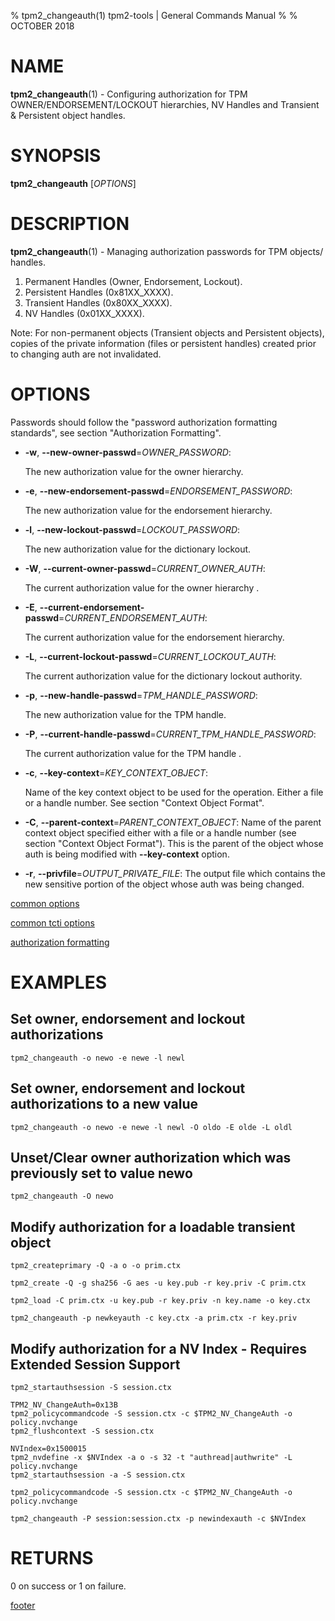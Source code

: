 % tpm2_changeauth(1) tpm2-tools | General Commands Manual
%
% OCTOBER 2018

# NAME

**tpm2_changeauth**(1) - Configuring authorization for TPM OWNER/ENDORSEMENT/LOCKOUT hierarchies,
NV Handles and Transient & Persistent object handles.

# SYNOPSIS

**tpm2_changeauth** [*OPTIONS*]

# DESCRIPTION

**tpm2_changeauth**(1) - Managing authorization passwords for TPM objects/ handles.
1. Permanent Handles (Owner, Endorsement, Lockout).
2. Persistent Handles (0x81XX_XXXX).
3. Transient Handles (0x80XX_XXXX).
4. NV Handles (0x01XX_XXXX).

Note: For non-permanent objects (Transient objects and Persistent objects),
copies of the private information (files or persistent handles) created prior
to changing auth are not invalidated.

# OPTIONS

Passwords should follow the "password authorization formatting standards",
see section "Authorization Formatting".

  * **-w**, **--new-owner-passwd**=_OWNER\_PASSWORD_:

    The new authorization value for the owner hierarchy.

  * **-e**, **--new-endorsement-passwd**=_ENDORSEMENT\_PASSWORD_:

    The new authorization value for the endorsement hierarchy.

  * **-l**, **--new-lockout-passwd**=_LOCKOUT\_PASSWORD_:

    The new authorization value for the dictionary lockout.

  * **-W**, **--current-owner-passwd**=_CURRENT\_OWNER\_AUTH_:

    The current authorization value for the owner hierarchy .

  * **-E**, **--current-endorsement-passwd**=_CURRENT\_ENDORSEMENT\_AUTH_:

    The current authorization value for the endorsement hierarchy.

  * **-L**, **--current-lockout-passwd**=_CURRENT\_LOCKOUT\_AUTH_:

    The current authorization value for the dictionary lockout authority.

  * **-p**, **--new-handle-passwd**=_TPM\_HANDLE\_PASSWORD_:

    The new authorization value for the TPM handle.

  * **-P**, **--current-handle-passwd**=_CURRENT\_TPM\_HANDLE\_PASSWORD_:

    The current authorization value for the TPM handle .

  * **-c**, **--key-context**=_KEY\_CONTEXT\_OBJECT_:

    Name of the key context object to be used for the operation.
    Either a file or a handle number. See section "Context Object Format".

  * **-C**, **--parent-context**=_PARENT\_CONTEXT\_OBJECT_:
    Name of the parent context object specified either with a file or a handle number
    (see section "Context Object Format").
    This is the parent of the object whose auth is being modified with **--key-context** option.

  * **-r**, **--privfile**=_OUTPUT\_PRIVATE\_FILE_:
    The output file which contains the new sensitive portion of the object whose auth was being changed.

[common options](common/options.md)

[common tcti options](common/tcti.md)

[authorization formatting](common/authorizations.md)

# EXAMPLES

## Set owner, endorsement and lockout authorizations
```
tpm2_changeauth -o newo -e newe -l newl
```

## Set owner, endorsement and lockout authorizations to a new value
```
tpm2_changeauth -o newo -e newe -l newl -O oldo -E olde -L oldl
```

## Unset/Clear owner authorization which was previously set to value newo
```
tpm2_changeauth -O newo
```

## Modify authorization for a loadable transient object
```
tpm2_createprimary -Q -a o -o prim.ctx

tpm2_create -Q -g sha256 -G aes -u key.pub -r key.priv -C prim.ctx

tpm2_load -C prim.ctx -u key.pub -r key.priv -n key.name -o key.ctx

tpm2_changeauth -p newkeyauth -c key.ctx -a prim.ctx -r key.priv
```

## Modify authorization for a NV Index - Requires Extended Session Support
```
tpm2_startauthsession -S session.ctx

TPM2_NV_ChangeAuth=0x13B
tpm2_policycommandcode -S session.ctx -c $TPM2_NV_ChangeAuth -o policy.nvchange
tpm2_flushcontext -S session.ctx

NVIndex=0x1500015
tpm2_nvdefine -x $NVIndex -a o -s 32 -t "authread|authwrite" -L policy.nvchange
tpm2_startauthsession -a -S session.ctx

tpm2_policycommandcode -S session.ctx -c $TPM2_NV_ChangeAuth -o policy.nvchange

tpm2_changeauth -P session:session.ctx -p newindexauth -c $NVIndex
```

# RETURNS

0 on success or 1 on failure.

[footer](common/footer.md)
